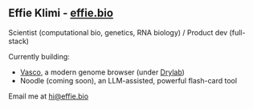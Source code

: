 
## Effie Klimi - [effie.bio](https://effie.bio)
Scientist (computational bio, genetics, RNA biology) / Product dev (full-stack)

Currently building: 
- [Vasco](https://vasco-drylab.vercel.app), a modern genome browser (under [Drylab](https://drylab-inc.github.io))
- Noodle (coming soon), an LLM-assisted, powerful flash-card tool


Email me at [hi@effie.bio](mailto:hi@effie.bio)



<!--
**effieklimi/effieklimi** is a ✨ _special_ ✨ repository because its `README.md` (this file) appears on your GitHub profile.

Here are some ideas to get you started:

- 🔭 I’m currently working on ...
- 🌱 I’m currently learning ...
- 👯 I’m looking to collaborate on ...
- 🤔 I’m looking for help with ...
- 💬 Ask me about ...
- 📫 How to reach me: ...
- 😄 Pronouns: ...
- ⚡ Fun fact: ...
-->
